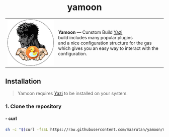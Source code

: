 <h1 align="center">yamoon</h1>

<table>
  <tr>
    <td><img src=".image/logo.png" width="200"/></td>
    <td>
      <strong>Yamoon</strong> — Cunstom Build <a href="https://github.com/sxyazi/yazi">Yazi</a><br/>
      build includes many popular plugins <br/>
      and a nice configuration structure for the gas  <br/>
      which gives you an easy way to interact with the configuration. 
    </td>
  </tr>
</table>

####

## Installation

> Yamoon requires [Yazi](https://github.com/sxyazi/yazi) to be installed on your system.

### 1. Clone the repository

#### - curl

```bash
sh -c "$(curl -fsSL https://raw.githubusercontent.com/maarutan/yamoon/main/install.sh)"
```
